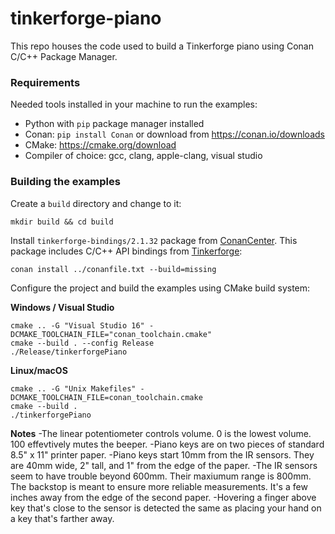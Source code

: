 # tinkerforge-piano
This repo houses the code used to build a Tinkerforge piano using Conan C/C++ Package Manager.

### Requirements

Needed tools installed in your machine to run the examples:

- Python with `pip` package manager installed
- Conan: `pip install Conan` or download from https://conan.io/downloads
- CMake: https://cmake.org/download
- Compiler of choice: gcc, clang, apple-clang, visual studio

### Building the examples

Create a `build` directory and change to it:

```
mkdir build && cd build
```

Install `tinkerforge-bindings/2.1.32` package from [ConanCenter](https://conan.io/center/tinkerforge-bindings).
This package includes C/C++ API bindings from [Tinkerforge](https://www.tinkerforge.com/):

```
conan install ../conanfile.txt --build=missing
```

Configure the project and build the examples using CMake build system:

**Windows / Visual Studio**

```
cmake .. -G "Visual Studio 16" -DCMAKE_TOOLCHAIN_FILE="conan_toolchain.cmake"
cmake --build . --config Release
./Release/tinkerforgePiano
```

**Linux/macOS**

```
cmake .. -G "Unix Makefiles" -DCMAKE_TOOLCHAIN_FILE=conan_toolchain.cmake
cmake --build .
./tinkerforgePiano
```

**Notes**
-The linear potentiometer controls volume. 0 is the lowest volume. 100 effevtively mutes the beeper.
-Piano keys are on two pieces of standard 8.5" x 11" printer paper.
-Piano keys start 10mm from the IR sensors. They are 40mm wide, 2" tall, and 1" from the edge of the paper.
-The IR sensors seem to have trouble beyond 600mm. Their maxiumum range is 800mm. The backstop is meant to ensure more reliable measurements. It's a few inches away from the edge of the second paper.
-Hovering a finger above key that's close to the sensor is detected the same as placing your hand on a key that's farther away.
